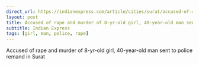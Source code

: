 ```yaml
---
direct_url: https://indianexpress.com/article/cities/surat/accused-of-rape-and-murder-of-8-yr-old-girl-40-year-old-man-sent-to-police-remand-in-surat-8316175/
layout: post
title: Accused of rape and murder of 8-yr-old girl, 40-year-old man sent to police remand in Surat
subtitle: Indian Express
tags: [girl, man, police, rape]
---
```


Accused of rape and murder of 8-yr-old girl, 40-year-old man sent to police remand in Surat